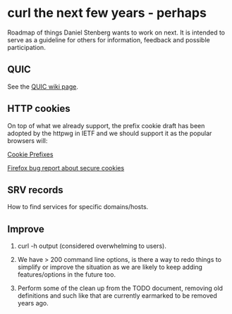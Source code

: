 curl the next few years - perhaps
=================================

Roadmap of things Daniel Stenberg wants to work on next. It is intended to
serve as a guideline for others for information, feedback and possible
participation.

QUIC
----

 See the [QUIC wiki page](https://github.com/curl/curl/wiki/QUIC).

HTTP cookies
------------

On top of what we already support, the prefix cookie draft has been adopted by
the httpwg in IETF and we should support it as the popular browsers will:

[Cookie Prefixes](https://tools.ietf.org/html/draft-ietf-httpbis-cookie-prefixes-00)

[Firefox bug report about secure cookies](https://bugzilla.mozilla.org/show_bug.cgi?id=976073)

SRV records
-----------

How to find services for specific domains/hosts.

Improve
-------

1. curl -h output (considered overwhelming to users).

2. We have > 200 command line options, is there a way to redo things to
   simplify or improve the situation as we are likely to keep adding
   features/options in the future too.

3. Perform some of the clean up from the TODO document, removing old
   definitions and such like that are currently earmarked to be removed years
   ago.
